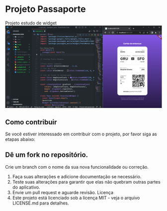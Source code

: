 # Projeto Passaporte

Projeto estudo de widget
![App Tela](image/app_tela_md.png)

## Como contribuir
Se você estiver interessado em contribuir com o projeto, por favor siga as etapas abaixo:

## Dê um fork no repositório.
Crie um branch com o nome da sua nova funcionalidade ou correção.
1. Faça suas alterações e adicione documentação se necessário.
2. Teste suas alterações para garantir que elas não quebram outras partes do aplicativo.
3. Envie um pull request e aguarde revisão.
Licença
4. Este projeto está licenciado sob a licença MIT - veja o arquivo LICENSE.md para detalhes.

